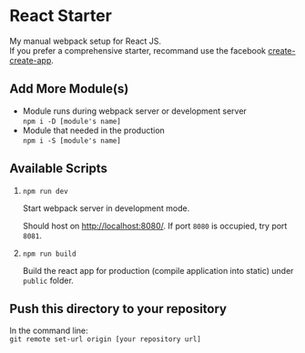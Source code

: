 # React Starter
My manual webpack setup for React JS.<br>
If you prefer a comprehensive starter, recommand use the facebook [create-create-app](https://github.com/facebookincubator/create-react-app).

## Add More Module(s)
* Module runs during webpack server or development server<br>
   `npm i -D [module's name]`<br>
* Module that needed in the production<br>
   `npm i -S [module's name]`

## Available Scripts
1. `npm run dev`

   Start webpack server in development mode.

   Should host on [http://localhost:8080/](http://localhost:8080/). If port `8080` is occupied, try port `8081`.
2. `npm run build`

   Build the react app for production (compile application into static) under `public` folder.

## Push this directory to your repository
In the command line: <br>
`git remote set-url origin [your repository url]`
